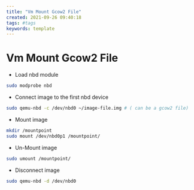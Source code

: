 ```yaml
---
title: "Vm Mount Gcow2 File"
created: 2021-09-26 09:40:18
tags: #tags
keywords: template
---
```


# Vm Mount Gcow2 File

- Load nbd module 

```bash
sudo modprobe nbd
```

- Connect image to the first nbd device

```bash
sudo qemu-nbd -c /dev/nbd0 ~/image-file.img # ( can be a gcow2 file)
```

- Mount image

```bash
mkdir /mountpoint
sudo mount /dev/nbd0p1 /mountpoint/
```

- Un-Mount image

```bash
sudo umount /mountpoint/
```

- Disconnect image

```bash
sudo qemu-nbd -d /dev/nbd0
```
